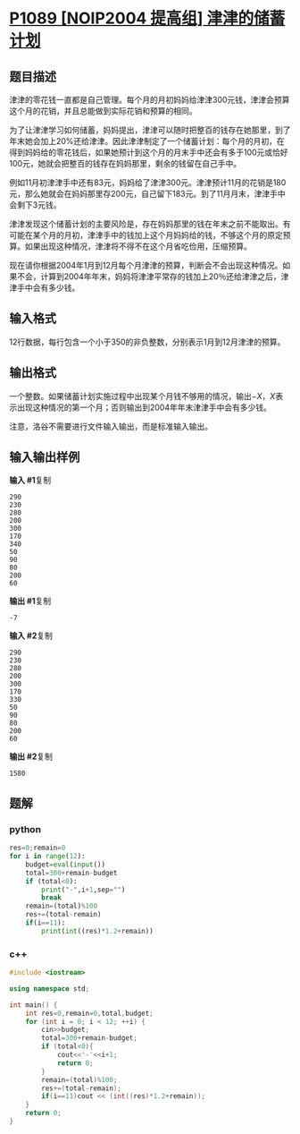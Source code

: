 # [P1089 [NOIP2004 提高组] 津津的储蓄计划](https://www.luogu.com.cn/problem/P1089)

## 题目描述

津津的零花钱一直都是自己管理。每个月的月初妈妈给津津300元钱，津津会预算这个月的花销，并且总能做到实际花销和预算的相同。

为了让津津学习如何储蓄，妈妈提出，津津可以随时把整百的钱存在她那里，到了年末她会加上20%还给津津。因此津津制定了一个储蓄计划：每个月的月初，在得到妈妈给的零花钱后，如果她预计到这个月的月末手中还会有多于100元或恰好100元，她就会把整百的钱存在妈妈那里，剩余的钱留在自己手中。

例如11月初津津手中还有83元，妈妈给了津津300元。津津预计11月的花销是180元，那么她就会在妈妈那里存200元，自己留下183元。到了11月月末，津津手中会剩下3元钱。

津津发现这个储蓄计划的主要风险是，存在妈妈那里的钱在年末之前不能取出。有可能在某个月的月初，津津手中的钱加上这个月妈妈给的钱，不够这个月的原定预算。如果出现这种情况，津津将不得不在这个月省吃俭用，压缩预算。

现在请你根据2004年1月到12月每个月津津的预算，判断会不会出现这种情况。如果不会，计算到2004年年末，妈妈将津津平常存的钱加上20％还给津津之后，津津手中会有多少钱。

## 输入格式

12行数据，每行包含一个小于350的非负整数，分别表示1月到12月津津的预算。

## 输出格式

一个整数。如果储蓄计划实施过程中出现某个月钱不够用的情况，输出−*X*，*X*表示出现这种情况的第一个月；否则输出到2004年年末津津手中会有多少钱。

注意，洛谷不需要进行文件输入输出，而是标准输入输出。

## 输入输出样例

**输入 #1**复制

```
290
230
280
200
300
170
340
50 
90 
80 
200
60 
```

**输出 #1**复制

```
-7 
```

**输入 #2**复制

```
290 
230 
280 
200 
300 
170 
330 
50 
90 
80 
200 
60 
```

**输出 #2**复制

```
1580
```

## 题解

### python

```python
res=0;remain=0
for i in range(12):
    budget=eval(input())
    total=300+remain-budget
    if (total<0):
        print("-",i+1,sep="")
        break
    remain=(total)%100
    res+=(total-remain)
    if(i==11):
        print(int((res)*1.2+remain))
```

### c++

```cpp
#include <iostream>

using namespace std;

int main() {
    int res=0,remain=0,total,budget;
    for (int i = 0; i < 12; ++i) {
        cin>>budget;
        total=300+remain-budget;
        if (total<0){
            cout<<'-'<<i+1;
            return 0;
        }
        remain=(total)%100;
        res+=(total-remain);
        if(i==11)cout << (int((res)*1.2+remain));
    }
    return 0;
}
```

